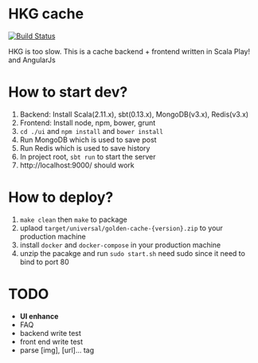 HKG cache
=====================================

[![Build Status](https://travis-ci.org/mingchuno/golden-cache.svg?branch=develop)](https://travis-ci.org/mingchuno/golden-cache)

HKG is too slow. This is a cache backend + frontend written in Scala Play! and AngularJs

# How to start dev?

1. Backend: Install Scala(2.11.x), sbt(0.13.x), MongoDB(v3.x), Redis(v3.x)
2. Frontend: Install node, npm, bower, grunt
3. `cd ./ui` and `npm install` and `bower install`
4. Run MongoDB which is used to save post
5. Run Redis which is used to save history
6. In project root, `sbt run` to start the server
7. http://localhost:9000/ should work

# How to deploy?

1. `make clean` then `make` to package
2. uplaod `target/universal/golden-cache-{version}.zip` to your production machine
3. install `docker` and `docker-compose` in your production machine
4. unzip the pacakge and run `sudo start.sh` need sudo since it need to bind to port 80

# TODO

- **UI enhance**
- FAQ
- backend write test
- front end write test
- parse [img], [url]... tag